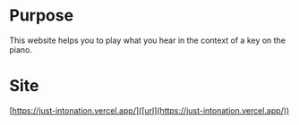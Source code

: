 # Purpose
This website helps you to play what you hear in the context of a key on the piano.
# Site
[https://just-intonation.vercel.app/]([url](https://just-intonation.vercel.app/))
